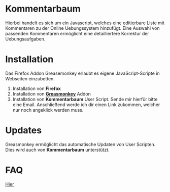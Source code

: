 # Kommentarbaum
Hierbei handelt es sich um ein Javascript, welches eine editierbare Liste mit Kommentaren zu der Online Uebungssystem hinzufügt. Eine Auswahl von passenden Kommentaren ermöglicht eine detailliertere Korrektur der Uebungsaufgaben. 
# Installation
Das Firefox Addon Greasemonkey erlaubt es eigene JavaScript-Scripte in Webseiten einzubetten.
1. Installation von **Firefox**
2. Installation von [**Greasmonkey**](https://addons.mozilla.org/de/firefox/addon/greasemonkey/) Addon
3. Installation von **Kommentarbaum** User Script.  Sende mir hierfür bitte eine Email. Anschließend werde ich dir einen Link zukommen, welcher nur noch angeklick werden muss.

# Updates
Greasmonkey ermöglicht das automatische Updaten von User Scripten. Dies wird auch von **Kommentarbaum** unterstützt.

# FAQ
[Hier](https://github.com/pecheur/jscomment/blob/master/faq.md)
  
